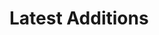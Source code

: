 <script setup>
import PostCard from "../.vitepress/components/PostCard.vue"
import posts from './posts.json'
import { useData } from 'vitepress'
const { isDark } = useData()
</script>

# Latest Additions

<div class="container">
<PostCard
  v-for="post in posts"
  :key="post.name"
  :post="post"
  :isDark=isDark
/>
</div>

<style lang="css" scoped>
.container {
  max-width: 1200px;
  margin: 0 auto;
  display: grid;
  gap: 1rem;
  grid-template-columns: repeat(auto-fit, minmax(300px, 1fr));
}
</style>